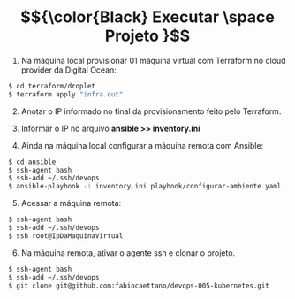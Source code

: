 # $${\color{Black} Executar \space Projeto }$$

1. Na máquina local provisionar 01 máquina virtual com Terraform no cloud provider da Digital Ocean:
``` bash
$ cd terraform/droplet
$ terraform apply "infra.out"
```

2. Anotar o IP informado no final da provisionamento feito pelo Terraform.

3. Informar o IP no arquivo **ansible >> inventory.ini**

4. Ainda na máquina local configurar a máquina remota com Ansible:
``` bash
$ cd ansible
$ ssh-agent bash
$ ssh-add ~/.ssh/devops
$ ansible-playbook -i inventory.ini playbook/configurar-ambiente.yaml
```

5. Acessar a máquina remota:
``` bash
$ ssh-agent bash
$ ssh-add ~/.ssh/devops
$ ssh root@IpDaMaquinaVirtual
```

6. Na máquina remota, ativar o agente ssh e clonar o projeto.
``` bash
$ ssh-agent bash
$ ssh-add ~/.ssh/devops
$ git clone git@github.com:fabiocaettano/devops-005-kubernetes.git
```

